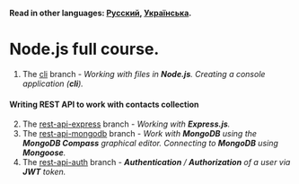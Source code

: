 **Read in other languages: [Русский](./README.md),
[Українська](./README.ua.md).**

# Node.js full course.

1. The [cli](https://github.com/YevhenChementsov/node-full-course/tree/cli) branch - *Working with files in **Node.js**. Creating a console application (**cli**).*
#### Writing **REST API** to work with contacts collection
2. The [rest-api-express](https://github.com/YevhenChementsov/node-full-course/tree/rest-api-express) branch - *Working with **Express.js**.*
3. The [rest-api-mongodb](https://github.com/YevhenChementsov/node-full-course/tree/rest-api-mongodb) branch - *Work with **MongoDB** using the **MongoDB Compass** graphical editor. Connecting to **MongoDB** using **Mongoose**.*
4. The [rest-api-auth](https://github.com/YevhenChementsov/node-full-course/tree/rest-api-auth) branch - ***Authentication** / **Authorization** of a user via **JWT** token.*